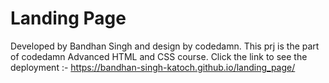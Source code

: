 # Landing Page
Developed by Bandhan Singh and design by codedamn.
This prj is the part of codedamn Advanced HTML and CSS course.
Click the link to see the deployment :- https://bandhan-singh-katoch.github.io/landing_page/
